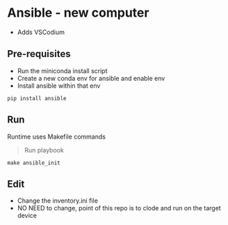 # Ansible - new computer

- Adds VSCodium 


## Pre-requisites

- Run the miniconda install script
- Create a new conda env for ansible and enable env
- Install ansible within that env
```shell
pip install ansible

```

## Run 

Runtime uses Makefile commands

> Run playbook

```shell
make ansible_init

```

## Edit

- Change the inventory.ini file
- NO NEED to change, point of this repo is to clode and run on the target device


